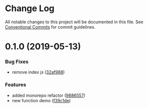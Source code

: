 # Change Log

All notable changes to this project will be documented in this file.
See [Conventional Commits](https://conventionalcommits.org) for commit guidelines.

# 0.1.0 (2019-05-13)


### Bug Fixes

* remove index js ([32af988](https://github.com/i62navpm/semantic-release/commit/32af988))


### Features

* added monorepo refactor ([9886557](https://github.com/i62navpm/semantic-release/commit/9886557))
* new function demo ([f39c1de](https://github.com/i62navpm/semantic-release/commit/f39c1de))
